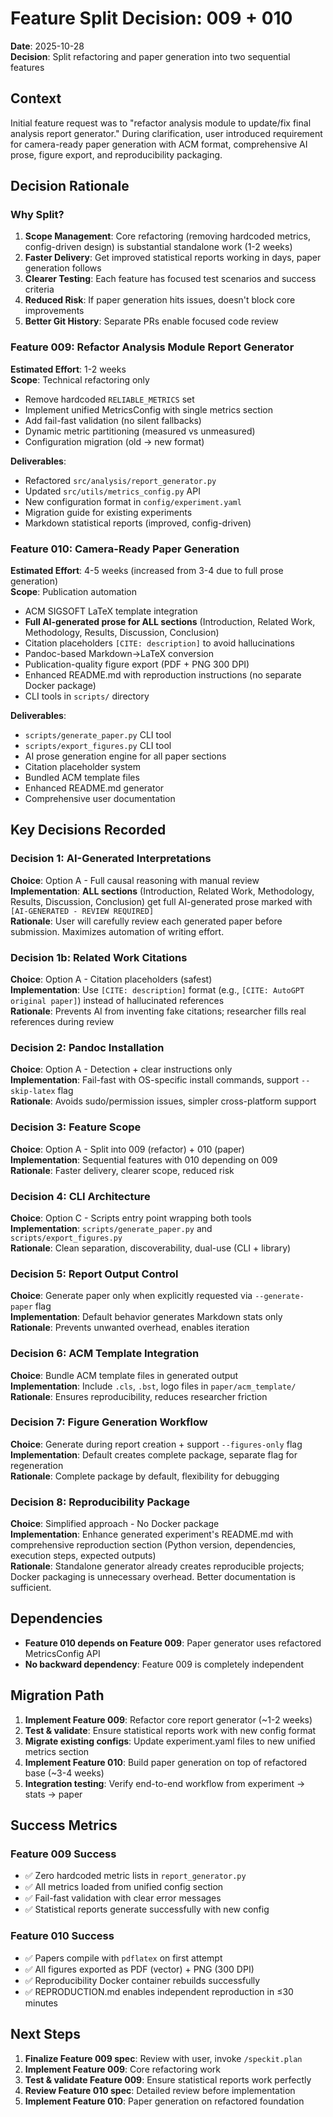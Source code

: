 # Feature Split Decision: 009 + 010

**Date**: 2025-10-28  
**Decision**: Split refactoring and paper generation into two sequential features

## Context

Initial feature request was to "refactor analysis module to update/fix final analysis report generator." During clarification, user introduced requirement for camera-ready paper generation with ACM format, comprehensive AI prose, figure export, and reproducibility packaging.

## Decision Rationale

### Why Split?

1. **Scope Management**: Core refactoring (removing hardcoded metrics, config-driven design) is substantial standalone work (1-2 weeks)
2. **Faster Delivery**: Get improved statistical reports working in days, paper generation follows
3. **Clearer Testing**: Each feature has focused test scenarios and success criteria
4. **Reduced Risk**: If paper generation hits issues, doesn't block core improvements
5. **Better Git History**: Separate PRs enable focused code review

### Feature 009: Refactor Analysis Module Report Generator
**Estimated Effort**: 1-2 weeks  
**Scope**: Technical refactoring only
- Remove hardcoded `RELIABLE_METRICS` set
- Implement unified MetricsConfig with single metrics section
- Add fail-fast validation (no silent fallbacks)
- Dynamic metric partitioning (measured vs unmeasured)
- Configuration migration (old → new format)

**Deliverables**:
- Refactored `src/analysis/report_generator.py`
- Updated `src/utils/metrics_config.py` API
- New configuration format in `config/experiment.yaml`
- Migration guide for existing experiments
- Markdown statistical reports (improved, config-driven)

### Feature 010: Camera-Ready Paper Generation
**Estimated Effort**: 4-5 weeks (increased from 3-4 due to full prose generation)  
**Scope**: Publication automation
- ACM SIGSOFT LaTeX template integration
- **Full AI-generated prose for ALL sections** (Introduction, Related Work, Methodology, Results, Discussion, Conclusion)
- Citation placeholders `[CITE: description]` to avoid hallucinations
- Pandoc-based Markdown→LaTeX conversion
- Publication-quality figure export (PDF + PNG 300 DPI)
- Enhanced README.md with reproduction instructions (no separate Docker package)
- CLI tools in `scripts/` directory

**Deliverables**:
- `scripts/generate_paper.py` CLI tool
- `scripts/export_figures.py` CLI tool
- AI prose generation engine for all paper sections
- Citation placeholder system
- Bundled ACM template files
- Enhanced README.md generator
- Comprehensive user documentation

## Key Decisions Recorded

### Decision 1: AI-Generated Interpretations
**Choice**: Option A - Full causal reasoning with manual review  
**Implementation**: **ALL sections** (Introduction, Related Work, Methodology, Results, Discussion, Conclusion) get full AI-generated prose marked with `[AI-GENERATED - REVIEW REQUIRED]`  
**Rationale**: User will carefully review each generated paper before submission. Maximizes automation of writing effort.

### Decision 1b: Related Work Citations
**Choice**: Option A - Citation placeholders (safest)  
**Implementation**: Use `[CITE: description]` format (e.g., `[CITE: AutoGPT original paper]`) instead of hallucinated references  
**Rationale**: Prevents AI from inventing fake citations; researcher fills real references during review

### Decision 2: Pandoc Installation
**Choice**: Option A - Detection + clear instructions only  
**Implementation**: Fail-fast with OS-specific install commands, support `--skip-latex` flag  
**Rationale**: Avoids sudo/permission issues, simpler cross-platform support

### Decision 3: Feature Scope
**Choice**: Option A - Split into 009 (refactor) + 010 (paper)  
**Implementation**: Sequential features with 010 depending on 009  
**Rationale**: Faster delivery, clearer scope, reduced risk

### Decision 4: CLI Architecture
**Choice**: Option C - Scripts entry point wrapping both tools  
**Implementation**: `scripts/generate_paper.py` and `scripts/export_figures.py`  
**Rationale**: Clean separation, discoverability, dual-use (CLI + library)

### Decision 5: Report Output Control
**Choice**: Generate paper only when explicitly requested via `--generate-paper` flag  
**Implementation**: Default behavior generates Markdown stats only  
**Rationale**: Prevents unwanted overhead, enables iteration

### Decision 6: ACM Template Integration
**Choice**: Bundle ACM template files in generated output  
**Implementation**: Include `.cls`, `.bst`, logo files in `paper/acm_template/`  
**Rationale**: Ensures reproducibility, reduces researcher friction

### Decision 7: Figure Generation Workflow
**Choice**: Generate during report creation + support `--figures-only` flag  
**Implementation**: Default creates complete package, separate flag for regeneration  
**Rationale**: Complete package by default, flexibility for debugging

### Decision 8: Reproducibility Package
**Choice**: Simplified approach - No Docker package  
**Implementation**: Enhance generated experiment's README.md with comprehensive reproduction section (Python version, dependencies, execution steps, expected outputs)  
**Rationale**: Standalone generator already creates reproducible projects; Docker packaging is unnecessary overhead. Better documentation is sufficient.

## Dependencies

- **Feature 010 depends on Feature 009**: Paper generator uses refactored MetricsConfig API
- **No backward dependency**: Feature 009 is completely independent

## Migration Path

1. **Implement Feature 009**: Refactor core report generator (~1-2 weeks)
2. **Test & validate**: Ensure statistical reports work with new config format
3. **Migrate existing configs**: Update experiment.yaml files to new unified metrics section
4. **Implement Feature 010**: Build paper generation on top of refactored base (~3-4 weeks)
5. **Integration testing**: Verify end-to-end workflow from experiment → stats → paper

## Success Metrics

### Feature 009 Success
- ✅ Zero hardcoded metric lists in `report_generator.py`
- ✅ All metrics loaded from unified config section
- ✅ Fail-fast validation with clear error messages
- ✅ Statistical reports generate successfully with new config

### Feature 010 Success
- ✅ Papers compile with `pdflatex` on first attempt
- ✅ All figures exported as PDF (vector) + PNG (300 DPI)
- ✅ Reproducibility Docker container rebuilds successfully
- ✅ REPRODUCTION.md enables independent reproduction in ≤30 minutes

## Next Steps

1. **Finalize Feature 009 spec**: Review with user, invoke `/speckit.plan`
2. **Implement Feature 009**: Core refactoring work
3. **Test & validate Feature 009**: Ensure statistical reports work perfectly
4. **Review Feature 010 spec**: Detailed review before implementation
5. **Implement Feature 010**: Paper generation on refactored foundation
